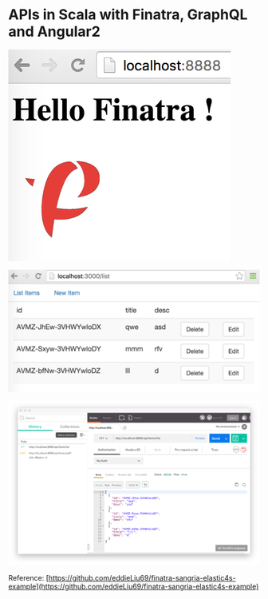 # APIs in Scala with Finatra, GraphQL and Angular2
![ ](./screens/index.png)

![ ](./screens/client.png)

![ ](./screens/postman.png)

Reference: [https://github.com/eddieLiu69/finatra-sangria-elastic4s-example](https://github.com/eddieLiu69/finatra-sangria-elastic4s-example)
